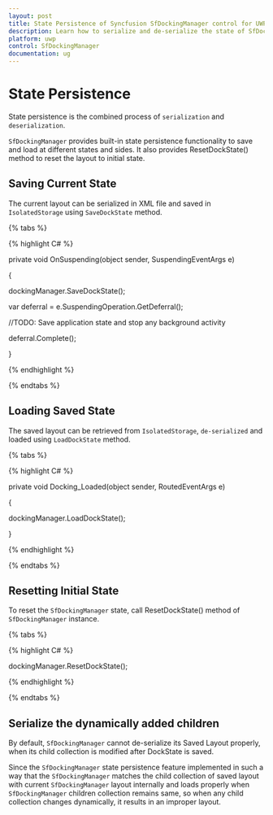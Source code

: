 ```yaml
---
layout: post
title: State Persistence of Syncfusion SfDockingManager control for UWP
description: Learn how to serialize and de-serialize the state of SfDockingManager child windows
platform: uwp
control: SfDockingManager
documentation: ug
---
```


# State Persistence

State persistence is the combined process of `serialization` and `deserialization`.

`SfDockingManager` provides built-in state persistence functionality to save and load at different states and sides. It also provides ResetDockState() method to reset the layout to initial state.

## Saving Current State

The current layout can be serialized in XML file and saved in `IsolatedStorage` using `SaveDockState` method.

{% tabs %}

{% highlight C# %}

private void OnSuspending(object sender, SuspendingEventArgs e)

{

dockingManager.SaveDockState();

var deferral = e.SuspendingOperation.GetDeferral();

//TODO: Save application state and stop any background activity

deferral.Complete();

} 

{% endhighlight %}

{% endtabs %}

## Loading Saved State

The saved layout can be retrieved from `IsolatedStorage`, `de-serialized` and loaded using `LoadDockState` method.

{% tabs %}

{% highlight C# %}

private void Docking_Loaded(object sender, RoutedEventArgs e)

{

dockingManager.LoadDockState();

}


{% endhighlight %}

{% endtabs %}

## Resetting Initial State

To reset the `SfDockingManager` state, call ResetDockState() method of `SfDockingManager` instance. 

{% tabs %}

{% highlight C# %}

dockingManager.ResetDockState();

{% endhighlight %}

{% endtabs %}

## Serialize the dynamically added children

By default, `SfDockingManager` cannot de-serialize its Saved Layout properly, when its child collection is modified after DockState is saved.

Since the `SfDockingManager` state persistence feature implemented in such a way that the `SfDockingManager` matches the child collection of saved layout with current `SfDockingManager` layout internally and loads properly when `SfDockingManager` children collection remains same, so when any child collection changes dynamically, it results in an improper layout.

